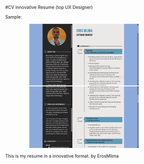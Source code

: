 #CV innovative Resume (top UX Designer)


Sample:

<p align="center">
  <img src="demo/Eros_Resume_P1.png" width="350" title="Eros_Resume_P1">
  <img src="demo/Eros_Resume_P2.png" width="350" alt="Eros_Resume_P2">
</p>

This is my resume in a innovative format.
by ErosMlima



